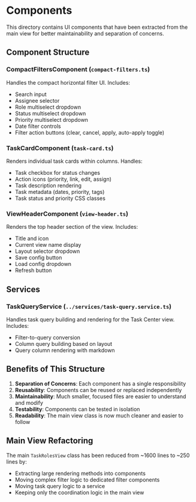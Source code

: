 # Components

This directory contains UI components that have been extracted from the main view for better maintainability and
separation of concerns.

## Component Structure

### CompactFiltersComponent (`compact-filters.ts`)

Handles the compact horizontal filter UI. Includes:

- Search input
- Assignee selector
- Role multiselect dropdown
- Status multiselect dropdown
- Priority multiselect dropdown
- Date filter controls
- Filter action buttons (clear, cancel, apply, auto-apply toggle)

### TaskCardComponent (`task-card.ts`)

Renders individual task cards within columns. Handles:

- Task checkbox for status changes
- Action icons (priority, link, edit, assign)
- Task description rendering
- Task metadata (dates, priority, tags)
- Task status and priority CSS classes

### ViewHeaderComponent (`view-header.ts`)

Renders the top header section of the view. Includes:

- Title and icon
- Current view name display
- Layout selector dropdown
- Save config button
- Load config dropdown
- Refresh button

## Services

### TaskQueryService (`../services/task-query.service.ts`)

Handles task query building and rendering for the Task Center view. Includes:

- Filter-to-query conversion
- Column query building based on layout
- Query column rendering with markdown

## Benefits of This Structure

1. **Separation of Concerns**: Each component has a single responsibility
2. **Reusability**: Components can be reused or replaced independently
3. **Maintainability**: Much smaller, focused files are easier to understand and modify
4. **Testability**: Components can be tested in isolation
5. **Readability**: The main view class is now much cleaner and easier to follow

## Main View Refactoring

The main `TaskRolesView` class has been reduced from ~1600 lines to ~250 lines by:

- Extracting large rendering methods into components
- Moving complex filter logic to dedicated filter components
- Moving task query logic to a service
- Keeping only the coordination logic in the main view
